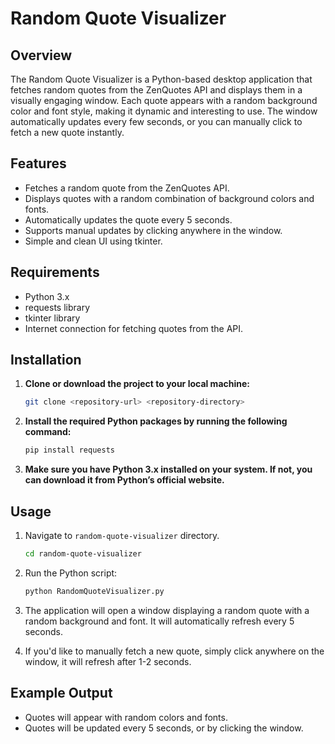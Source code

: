 # Random Quote Visualizer

## Overview
The Random Quote Visualizer is a Python-based desktop application that fetches random quotes from the ZenQuotes API and displays them in a visually engaging window. Each quote appears with a random background color and font style, making it dynamic and interesting to use. The window automatically updates every few seconds, or you can manually click to fetch a new quote instantly.

## Features
- Fetches a random quote from the ZenQuotes API.
- Displays quotes with a random combination of background colors and fonts.
- Automatically updates the quote every 5 seconds.
- Supports manual updates by clicking anywhere in the window.
- Simple and clean UI using tkinter.

## Requirements
- Python 3.x
- requests library
- tkinter library
- Internet connection for fetching quotes from the API.

## Installation
1. **Clone or download the project to your local machine:**
   ```bash
   git clone <repository-url> <repository-directory>
   ```

2. **Install the required Python packages by running the following command:**
   ```bash
   pip install requests
   ```

3. **Make sure you have Python 3.x installed on your system. If not, you can download it from Python’s official website.**

## Usage
1. Navigate to `random-quote-visualizer` directory.
   ```bash
   cd random-quote-visualizer
   ```

2. Run the Python script:
   ```bash
   python RandomQuoteVisualizer.py
   ```

3. The application will open a window displaying a random quote with a random background and font. It will automatically refresh every 5 seconds.

4. If you'd like to manually fetch a new quote, simply click anywhere on the window, it will refresh after 1-2 seconds.

## Example Output
- Quotes will appear with random colors and fonts.
- Quotes will be updated every 5 seconds, or by clicking the window.
